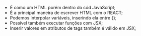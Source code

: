 
* É como um HTML porém dentro do cód JavaScript;
* É a principal maneira de escrever HTML com o REACT;
* Podemos interpolar variáveis, inserindo ela entre {};
* Possível também executar funções com JSX;
* Inserir valores em atributos de tags também é válido em JSX;



